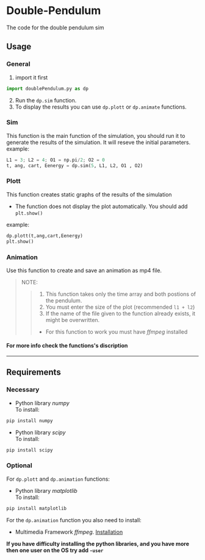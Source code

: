 # Double-Pendulum
The code for the double pendulum sim

## Usage

### General

1. import it first 
```python 
import doublePendulum.py as dp
```
2. Run the `dp.sim` function.
3. To display the results you can use `dp.plott` or `dp.animate` functions.

### Sim

This function is the main function of the simulation, you should run it to generate the results of the simulation. It will reseve the initial parameters.  
example:  

```python
L1 = 3; L2 = 4; O1 = np.pi/2; O2 = 0
t, ang, cart, Eenergy = dp.sim(5, L1, L2, O1 , O2)
```

### Plott

This function creates static graphs of the results of the simulation  

- The function does not display the plot automatically. You should add `plt.show()`  

example:

```python
dp.plott(t,ang,cart,Eenergy)  
plt.show()
```

### Animation

Use this function to create and save an animation as mp4 file.  

> NOTE:
>> 1. This function takes only the time array and both postions of the pendulum.
>> 2. You must enter the size of the plot (recommended `l1 + l2`)
>> 3. If the name of the file given to the function already exists, it might be overwritten.
>> * For this function to work you must have _ffmpeg_ installed

#### **For more info check the functions's discription**  
  
---

## Requirements

### Necessary

- Python library _numpy_  
To install:

```powershell
pip install numpy
```

- Python library _scipy_  
To install:

```powershell
pip install scipy
```

### Optional

For `dp.plott` and `dp.animation` functions:

- Python library _matplotlib_  
To install:

```powershell
pip install matplotlib
```

For the `dp.animation` function you also need to install:

- Multimedia Framework _ffmpeg_. [Installation](https://ffmpeg.org/download.html)

**If you have difficulty installing the python libraries, and you have more then one user on the OS try add `-user`**

